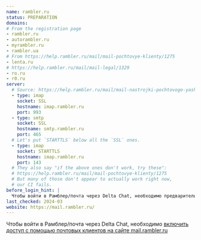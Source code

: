```yaml
---
name: rambler.ru
status: PREPARATION
domains:
# From the registration page
- rambler.ru
- autorambler.ru
- myrambler.ru
- rambler.ua
# From https://help.rambler.ru/mail/mail-pochtovye-klienty/1275
- lenta.ru
# https://help.rambler.ru/mail/mail-legal/1329
- ro.ru
- r0.ru
server:
  # Source: https://help.rambler.ru/mail/mail-nastrojki-pochtovogo-yashika/2129/
  - type: imap
    socket: SSL
    hostname: imap.rambler.ru
    port: 993
  - type: smtp
    socket: SSL
    hostname: smtp.rambler.ru
    port: 465
  # Let's put `STARTTLS` below all the `SSL` ones.
  - type: imap
    socket: STARTTLS
    hostname: imap.rambler.ru
    port: 143
  # They also say "if the above ones don't work, try these":
  # https://help.rambler.ru/mail/mail-pochtovye-klienty/1275
  # But many of those don't appear to actually work right now,
  # our CI fails.
before_login_hint: |
  Чтобы войти в Рамблер/почта через Delta Chat, необходимо предварительно включить доступ с помощью почтовых клиентов на сайте mail.rambler.ru
last_checked: 2024-03
website: https://mail.rambler.ru/
---
```


Чтобы войти в Рамблер/почта через Delta Chat, необходимо [включить доступ с помощью почтовых клиентов на сайте mail.rambler.ru](https://help.rambler.ru/mail/mail-nastrojki-pochtovogo-yashika/2129/)
